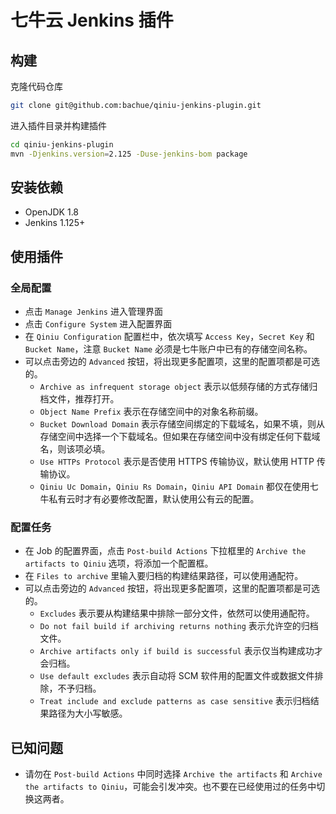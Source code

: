 # 七牛云 Jenkins 插件

## 构建

克隆代码仓库

```bash
git clone git@github.com:bachue/qiniu-jenkins-plugin.git
```

进入插件目录并构建插件

```bash
cd qiniu-jenkins-plugin
mvn -Djenkins.version=2.125 -Duse-jenkins-bom package
```

## 安装依赖

- OpenJDK 1.8
- Jenkins 1.125+

## 使用插件

### 全局配置

- 点击 `Manage Jenkins` 进入管理界面
- 点击 `Configure System` 进入配置界面
- 在 `Qiniu Configuration` 配置栏中，依次填写 `Access Key`，`Secret Key` 和 `Bucket Name`，注意 `Bucket Name` 必须是七牛账户中已有的存储空间名称。
- 可以点击旁边的 `Advanced` 按钮，将出现更多配置项，这里的配置项都是可选的。
	- `Archive as infrequent storage object` 表示以低频存储的方式存储归档文件，推荐打开。
	- `Object Name Prefix` 表示在存储空间中的对象名称前缀。
	- `Bucket Download Domain` 表示存储空间绑定的下载域名，如果不填，则从存储空间中选择一个下载域名。但如果在存储空间中没有绑定任何下载域名，则该项必填。
	- `Use HTTPs Protocol` 表示是否使用 HTTPS 传输协议，默认使用 HTTP 传输协议。
	- `Qiniu Uc Domain`，`Qiniu Rs Domain`，`Qiniu API Domain` 都仅在使用七牛私有云时才有必要修改配置，默认使用公有云的配置。

### 配置任务

- 在 Job 的配置界面，点击 `Post-build Actions` 下拉框里的 `Archive the artifacts to Qiniu` 选项，将添加一个配置框。
- 在 `Files to archive` 里输入要归档的构建结果路径，可以使用通配符。
- 可以点击旁边的 `Advanced` 按钮，将出现更多配置项，这里的配置项都是可选的。
  - `Excludes` 表示要从构建结果中排除一部分文件，依然可以使用通配符。
  - `Do not fail build if archiving returns nothing` 表示允许空的归档文件。
  - `Archive artifacts only if build is successful` 表示仅当构建成功才会归档。
  - `Use default excludes` 表示自动将 SCM 软件用的配置文件或数据文件排除，不予归档。
  - `Treat include and exclude patterns as case sensitive` 表示归档结果路径为大小写敏感。

## 已知问题

- 请勿在 `Post-build Actions` 中同时选择 `Archive the artifacts` 和 `Archive the artifacts to Qiniu`，可能会引发冲突。也不要在已经使用过的任务中切换这两者。
